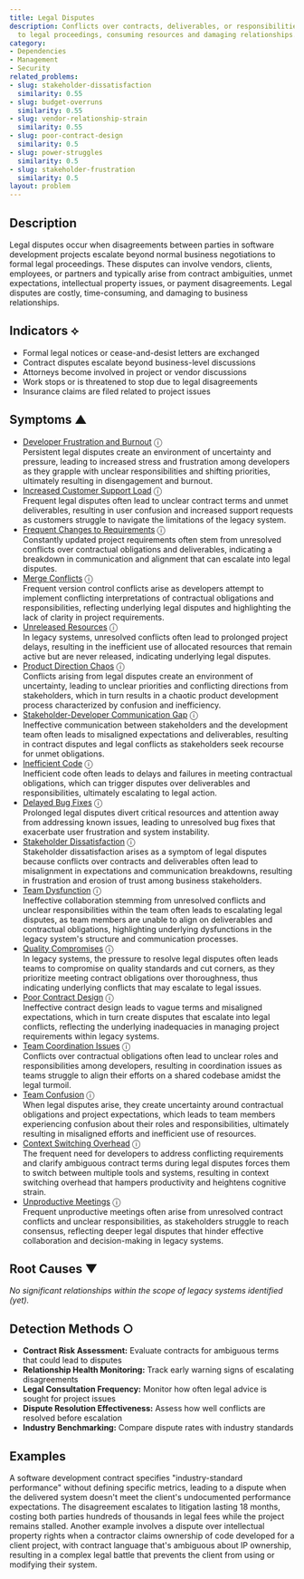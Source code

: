 ```yaml
---
title: Legal Disputes
description: Conflicts over contracts, deliverables, or responsibilities escalate
  to legal proceedings, consuming resources and damaging relationships.
category:
- Dependencies
- Management
- Security
related_problems:
- slug: stakeholder-dissatisfaction
  similarity: 0.55
- slug: budget-overruns
  similarity: 0.55
- slug: vendor-relationship-strain
  similarity: 0.55
- slug: poor-contract-design
  similarity: 0.5
- slug: power-struggles
  similarity: 0.5
- slug: stakeholder-frustration
  similarity: 0.5
layout: problem
---
```


## Description

Legal disputes occur when disagreements between parties in software development projects escalate beyond normal business negotiations to formal legal proceedings. These disputes can involve vendors, clients, employees, or partners and typically arise from contract ambiguities, unmet expectations, intellectual property issues, or payment disagreements. Legal disputes are costly, time-consuming, and damaging to business relationships.


## Indicators ⟡

- Formal legal notices or cease-and-desist letters are exchanged
- Contract disputes escalate beyond business-level discussions
- Attorneys become involved in project or vendor discussions
- Work stops or is threatened to stop due to legal disagreements
- Insurance claims are filed related to project issues


## Symptoms ▲

- [Developer Frustration and Burnout](developer-frustration-and-burnout.md) <span class="info-tooltip" title="Confidence: 0.643, Strength: 0.875">ⓘ</span>
<br/>  Persistent legal disputes create an environment of uncertainty and pressure, leading to increased stress and frustration among developers as they grapple with unclear responsibilities and shifting priorities, ultimately resulting in disengagement and burnout.
- [Increased Customer Support Load](increased-customer-support-load.md) <span class="info-tooltip" title="Confidence: 0.634, Strength: 0.888">ⓘ</span>
<br/>  Frequent legal disputes often lead to unclear contract terms and unmet deliverables, resulting in user confusion and increased support requests as customers struggle to navigate the limitations of the legacy system.
- [Frequent Changes to Requirements](frequent-changes-to-requirements.md) <span class="info-tooltip" title="Confidence: 0.612, Strength: 0.821">ⓘ</span>
<br/>  Constantly updated project requirements often stem from unresolved conflicts over contractual obligations and deliverables, indicating a breakdown in communication and alignment that can escalate into legal disputes.
- [Merge Conflicts](merge-conflicts.md) <span class="info-tooltip" title="Confidence: 0.591, Strength: 0.854">ⓘ</span>
<br/>  Frequent version control conflicts arise as developers attempt to implement conflicting interpretations of contractual obligations and responsibilities, reflecting underlying legal disputes and highlighting the lack of clarity in project requirements.
- [Unreleased Resources](unreleased-resources.md) <span class="info-tooltip" title="Confidence: 0.457, Strength: 0.731">ⓘ</span>
<br/>  In legacy systems, unresolved conflicts often lead to prolonged project delays, resulting in the inefficient use of allocated resources that remain active but are never released, indicating underlying legal disputes.
- [Product Direction Chaos](product-direction-chaos.md) <span class="info-tooltip" title="Confidence: 0.448, Strength: 0.906">ⓘ</span>
<br/>  Conflicts arising from legal disputes create an environment of uncertainty, leading to unclear priorities and conflicting directions from stakeholders, which in turn results in a chaotic product development process characterized by confusion and inefficiency.
- [Stakeholder-Developer Communication Gap](stakeholder-developer-communication-gap.md) <span class="info-tooltip" title="Confidence: 0.415, Strength: 0.888">ⓘ</span>
<br/>  Ineffective communication between stakeholders and the development team often leads to misaligned expectations and deliverables, resulting in contract disputes and legal conflicts as stakeholders seek recourse for unmet obligations.
- [Inefficient Code](inefficient-code.md) <span class="info-tooltip" title="Confidence: 0.414, Strength: 0.910">ⓘ</span>
<br/>  Inefficient code often leads to delays and failures in meeting contractual obligations, which can trigger disputes over deliverables and responsibilities, ultimately escalating to legal action.
- [Delayed Bug Fixes](delayed-bug-fixes.md) <span class="info-tooltip" title="Confidence: 0.370, Strength: 0.831">ⓘ</span>
<br/>  Prolonged legal disputes divert critical resources and attention away from addressing known issues, leading to unresolved bug fixes that exacerbate user frustration and system instability.
- [Stakeholder Dissatisfaction](stakeholder-dissatisfaction.md) <span class="info-tooltip" title="Confidence: 0.356, Strength: 0.920">ⓘ</span>
<br/>  Stakeholder dissatisfaction arises as a symptom of legal disputes because conflicts over contracts and deliverables often lead to misalignment in expectations and communication breakdowns, resulting in frustration and erosion of trust among business stakeholders.
- [Team Dysfunction](team-dysfunction.md) <span class="info-tooltip" title="Confidence: 0.346, Strength: 0.896">ⓘ</span>
<br/>  Ineffective collaboration stemming from unresolved conflicts and unclear responsibilities within the team often leads to escalating legal disputes, as team members are unable to align on deliverables and contractual obligations, highlighting underlying dysfunctions in the legacy system's structure and communication processes.
- [Quality Compromises](quality-compromises.md) <span class="info-tooltip" title="Confidence: 0.330, Strength: 0.831">ⓘ</span>
<br/>  In legacy systems, the pressure to resolve legal disputes often leads teams to compromise on quality standards and cut corners, as they prioritize meeting contract obligations over thoroughness, thus indicating underlying conflicts that may escalate to legal issues.
- [Poor Contract Design](poor-contract-design.md) <span class="info-tooltip" title="Confidence: 0.325, Strength: 0.844">ⓘ</span>
<br/>  Ineffective contract design leads to vague terms and misaligned expectations, which in turn create disputes that escalate into legal conflicts, reflecting the underlying inadequacies in managing project requirements within legacy systems.
- [Team Coordination Issues](team-coordination-issues.md) <span class="info-tooltip" title="Confidence: 0.323, Strength: 0.879">ⓘ</span>
<br/>  Conflicts over contractual obligations often lead to unclear roles and responsibilities among developers, resulting in coordination issues as teams struggle to align their efforts on a shared codebase amidst the legal turmoil.
- [Team Confusion](team-confusion.md) <span class="info-tooltip" title="Confidence: 0.317, Strength: 0.911">ⓘ</span>
<br/>  When legal disputes arise, they create uncertainty around contractual obligations and project expectations, which leads to team members experiencing confusion about their roles and responsibilities, ultimately resulting in misaligned efforts and inefficient use of resources.
- [Context Switching Overhead](context-switching-overhead.md) <span class="info-tooltip" title="Confidence: 0.314, Strength: 0.874">ⓘ</span>
<br/>  The frequent need for developers to address conflicting requirements and clarify ambiguous contract terms during legal disputes forces them to switch between multiple tools and systems, resulting in context switching overhead that hampers productivity and heightens cognitive strain.
- [Unproductive Meetings](unproductive-meetings.md) <span class="info-tooltip" title="Confidence: 0.314, Strength: 0.903">ⓘ</span>
<br/>  Frequent unproductive meetings often arise from unresolved contract conflicts and unclear responsibilities, as stakeholders struggle to reach consensus, reflecting deeper legal disputes that hinder effective collaboration and decision-making in legacy systems.

## Root Causes ▼

*No significant relationships within the scope of legacy systems identified (yet).*

## Detection Methods ○

- **Contract Risk Assessment:** Evaluate contracts for ambiguous terms that could lead to disputes
- **Relationship Health Monitoring:** Track early warning signs of escalating disagreements
- **Legal Consultation Frequency:** Monitor how often legal advice is sought for project issues
- **Dispute Resolution Effectiveness:** Assess how well conflicts are resolved before escalation
- **Industry Benchmarking:** Compare dispute rates with industry standards


## Examples

A software development contract specifies "industry-standard performance" without defining specific metrics, leading to a dispute when the delivered system doesn't meet the client's undocumented performance expectations. The disagreement escalates to litigation lasting 18 months, costing both parties hundreds of thousands in legal fees while the project remains stalled. Another example involves a dispute over intellectual property rights when a contractor claims ownership of code developed for a client project, with contract language that's ambiguous about IP ownership, resulting in a complex legal battle that prevents the client from using or modifying their system.
